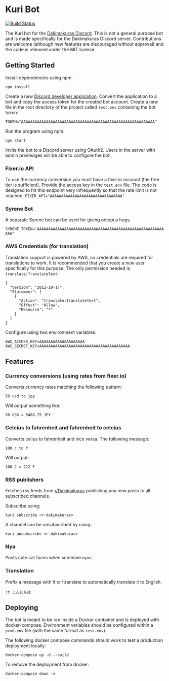 # Kuri Bot

[![Build Status](https://drone.kuri.ws/api/badges/dakimakuri/kuri-bot/status.svg)](https://drone.kuri.ws/dakimakuri/kuri-bot)

The Kuri bot for the [Dakimakuras Discord](https://discord.gg/Ybb78PM). This is not a general purpose bot and is made specifically for the Dakimakuras Discord server. Contributions are welcome (although new features are discouraged without approval) and the code is released under the MIT license.

## Getting Started

Install dependencies using npm.

```npm install```

Create a new [Discord developer application](https://discordapp.com/developers/applications/). Convert the application to a bot and copy the access token for the created bot account. Create a new file in the root directory of the project called ```test.env``` containing the bot token:

```TOKEN="AAAAAAAAAAAAAAAAAAAAAAAAAAAAAAAAAAAAAAAAAAAAAAAAAAAAAAAAAAA"```

Run the program using npm.

```npm start```

Invite the bot to a Discord server using OAuth2. Users in the server with admin priviledges will be able to configure the bot.

### Fixer.io API

To use the currency conversion you must have a fixer.io account (the free tier is sufficient). Provide the access key in the ```test.env``` file. The code is designed to hit this endpoint very infrequently so that the rate limit is not reached.
```FIXER_API="AAAAAAAAAAAAAAAAAAAAAAAAAAAAAAAA"```

### Syrene Bot

A separate Syrene bot can be used for giving octopus hugs.

```SYRENE_TOKEN="AAAAAAAAAAAAAAAAAAAAAAAAAAAAAAAAAAAAAAAAAAAAAAAAAAAAAAAAAAA"```

### AWS Credentials (for translation)

Translation support is powered by AWS, so credentials are required for translations to work. It is recommended that you create a new user specifically for this purpose. The only permission needed is `translate:TranslateText`:

```
{
  "Version": "2012-10-17",
  "Statement": [
    {
      "Action": "translate:TranslateText",
      "Effect": "Allow",
      "Resource": "*"
    }
  ]
}
```

Configure using two environment variables:

```
AWS_ACCESS_KEY=AAAAAAAAAAAAAAAAAAAA
AWS_SECRET_KEY=AAAAAAAAAAAAAAAAAAAAAAAAAAAAAAAAAAAAAAAA
```

## Features

### Currency conversions (using rates from fixer.io)

Converts currency rates matching the following pattern:

```50 usd to jpy```

Will output something like:

```50 USD = 5488.75 JPY```

### Celcius to fahrenheit and fahrenheit to celcius

Converts celius to fahrenheit and vice versa. The following message:

```100 c to f```

Will output:

```100 C = 212 F```

### RSS publishers

Fetches rss feeds from [r/Dakimakuras](https://www.reddit.com/r/Dakimakuras) publishing any new posts to all subscribed channels.

Subscribe using:

```kuri subscribe <r-dakimakuras>```

A channel can be unsubscribed by using:

```kuri unsubscribe <r-dakimakuras>```

### Nya

Posts cute cat faces when someone ```nya```s.

### Translation

Prefix a message with !t or !translate to automatically translate it to English.

```!t こんにちは```

## Deploying

The bot is meant to be ran inside a Docker container and is deployed with docker-compose. Environment variables should be configured within a ```prod.env``` file (with the same format as ```test.env```).

The following docker compose commands should work to test a production deployment locally:

```
docker-compose up -d --build
```

To remove the deployment from docker:

```
docker-compose down -v
```
